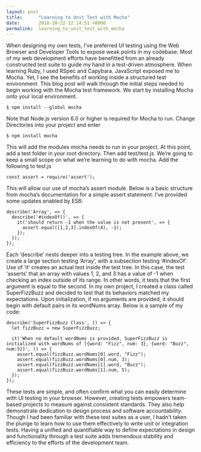 ```yaml
---
layout: post
title:      "Learning to Unit Test with Mocha"
date:       2018-10-22 22:14:51 +0000
permalink:  learning_to_unit_test_with_mocha
---
```




When designing my own tests, I’ve preferred UI testing using the Web Browser and Developer Tools to expose weak points in my codebase.  Most of my web development efforts have benefitted from an already constructed test suite to guide my hand in a test-driven atmosphere.  When learning Ruby, I used RSpec and Capybara. JavaScript exposed me to Mocha.  Yet, I see the benefits of working inside a structured test environment.  This blog post will walk through the initial steps needed to begin working with the Mocha test framework.
We start by installing Mocha onto your local environment.
```
$ npm install --global mocha
```
Note that Node.js version 6.0 or higher is required for Mocha to run.
Change Directories into your project and enter
```
$ npm install mocha
```
This will add the modules mocha needs to run in your project.
At this point, add a test folder in your root directory.  Then add test/test.js. 
We’re going to keep a small scope on what we’re learning to do with mocha.  Add the following to test.js 
```
const assert = require('assert');
```
This will allow our use of mocha’s assert module.  Below is a basic structure from mocha’s documentation for a simple assert statement.  I’ve provided some updates enabled by ES6:
```
describe('Array', => {
  describe('#indexOf()', => {
    it('should return -1 when the value is not present', => {
      assert.equal([1,2,3].indexOf(4), -1);
    });
  });
});
```
Each ‘describe’ nests deeper into a testing tree.  In the example above, we create a large section testing ‘Array’, with a subsection testing ‘#indexOf’.
Use of ‘it’ creates an actual test inside the test tree.  In this case, the test ‘asserts’ that an array with values 1, 2, and 3 has a value of -1 when checking an index outside of its range. In other words, it tests that the first argument is equal to the second.
In my own project, I created a class called SuperFizzBuzz and decided to test that its behaviors matched my expectations.  Upon initialization, if no arguments are provided, it should begin with default pairs in its wordNums array.  Below is a sample of my code:
```
describe('SuperFizzBuzz Class', () => {
  let fizzBuzz = new SuperFizzBuzz;

  it('When no default wordNums is provided, SuperFizzBuzz is initialized with wordNums of [{word: "Fizz", num: 3}, {word: "Buzz", num:5}]', () => {
    assert.equal(fizzBuzz.wordNums[0].word, "Fizz");
    assert.equal(fizzBuzz.wordNums[0].num, 3);
    assert.equal(fizzBuzz.wordNums[1].word, "Buzz");
    assert.equal(fizzBuzz.wordNums[1].num, 5);
  });
});
```
These tests are simple, and often confirm what you can easily determine with UI testing in your browser.  However, creating tests empowers team-based projects to measure against consistent standards.  They also help demonstrate dedication to design process and software accountability.
Though I had been familiar with these test suites as a user, I hadn’t taken the plunge to learn how to use them effectively to write unit or integration tests.  Having a unified and quantifiable way to define expectations in design and functionality through a test suite adds tremendous stability and efficiency to the efforts of the development team.

